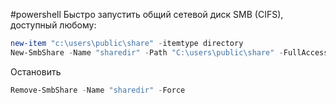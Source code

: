 #powershell
Быстро запустить общий сетевой диск SMB (CIFS), доступный любому:
```PowerShell
new-item "c:\users\public\share" -itemtype directory
New-SmbShare -Name "sharedir" -Path "C:\users\public\share" -FullAccess "Everyone","Guests","Anonymous Logon"
```
Остановить
```PowerShell
Remove-SmbShare -Name "sharedir" -Force
```

